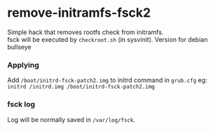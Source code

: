 # remove-initramfs-fsck2
Simple hack that removes rootfs check from initramfs.  
fsck will be executed by `checkroot.sh` (in sysvinit).
Version for debian bullseye

### Applying
Add `/boot/initrd-fsck-patch2.img` to initrd command in `grub.cfg` eg:  
`initrd /initrd.img /boot/initrd-fsck-patch2.img`

### fsck log
Log will be normally saved in `/var/log/fsck`.
